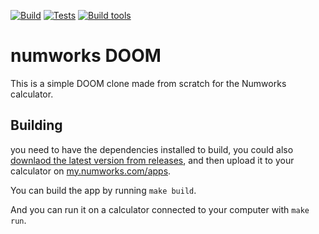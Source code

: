 [![Build](https://github.com/riley0122/numworks_doom/actions/workflows/build.yml/badge.svg)](https://github.com/riley0122/numworks_doom/actions/workflows/build.yml)   [![Tests](https://github.com/riley0122/numworks_doom/actions/workflows/test.yml/badge.svg)](https://github.com/riley0122/numworks_doom/actions/workflows/test.yml)   [![Build tools](https://github.com/riley0122/numworks_doom/actions/workflows/build_tools.yml/badge.svg)](https://github.com/riley0122/numworks_doom/actions/workflows/build_tools.yml)
# numworks DOOM

This is a simple DOOM clone made from scratch for the Numworks calculator.

## Building

you need to have the dependencies installed to build, you could also [downlaod the latest version from releases](https://github.com/riley0122/numworks_doom/releases/latest), and then upload it to your calculator on [my.numworks.com/apps](https://my.numworks.com/apps).

You can build the app by running
`
make build
`.

And you can run it on a calculator connected to your computer with
`
make run
`.
